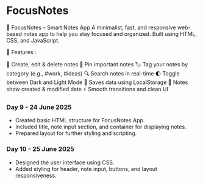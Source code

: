 # FocusNotes

📘 FocusNotes – Smart Notes App
A minimalist, fast, and responsive web-based notes app to help you stay focused and organized. Built using HTML, CSS, and JavaScript.

🚀 Features : 

📝 Create, edit & delete notes
📌 Pin important notes
🏷️ Tag your notes by category (e.g., #work, #ideas)
🔍 Search notes in real-time
🌓 Toggle between Dark and Light Mode
💾 Saves data using LocalStorage
📅 Notes show created & modified date
⚡ Smooth transitions and clean UI

### Day 9 - 24 June 2025
- Created basic HTML structure for FocusNotes App.
- Included title, note input section, and container for displaying notes.
- Prepared layout for further styling and scripting.

### Day 10 - 25 June 2025
- Designed the user interface using CSS.
- Added styling for header, note input, buttons, and layout responsiveness.
